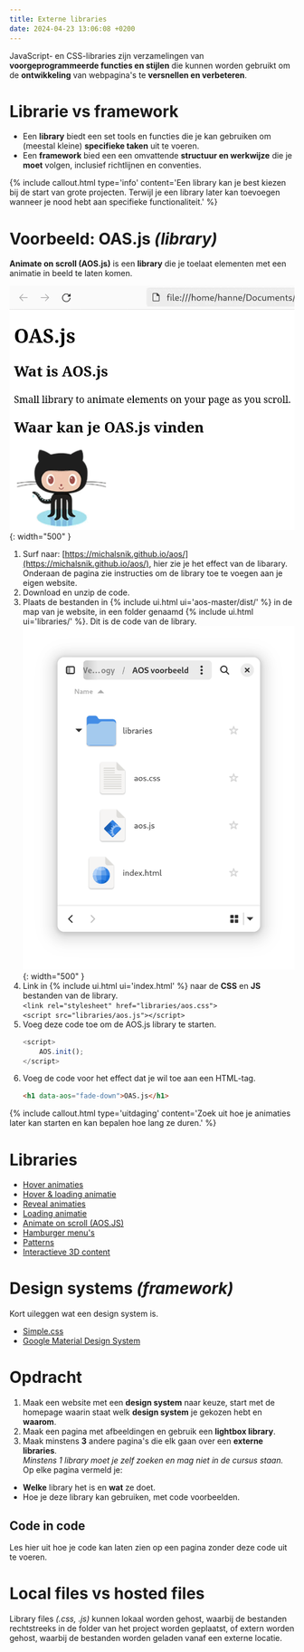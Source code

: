 ```yaml
---
title: Externe libraries
date: 2024-04-23 13:06:08 +0200
---
```


JavaScript- en CSS-libraries zijn verzamelingen van **voorgeprogrammeerde functies en stijlen** die kunnen worden gebruikt om de **ontwikkeling** van webpagina's te **versnellen en verbeteren**.

# Librarie vs framework

- Een **library** biedt een set tools en functies die je kan gebruiken om (meestal kleine) **specifieke taken** uit te voeren.
- Een **framework** bied een een omvattende **structuur en werkwijze** die je **moet** volgen, inclusief richtlijnen en conventies.

{% include callout.html type='info' content='Een library kan je best kiezen bij de start van grote projecten. Terwijl je een library later kan toevoegen wanneer je nood hebt aan specifieke functionaliteit.' %}

# Voorbeeld: OAS.js *(library)*

**Animate on scroll (AOS.js)** is een **library** die je toelaat elementen met een animatie in beeld te laten komen.

![](images/aos-voorbeeld.gif){: width="500" }

1. Surf naar: [https://michalsnik.github.io/aos/](https://michalsnik.github.io/aos/), hier zie je het effect van de libarary.
    Onderaan de pagina zie instructies om de library toe te voegen aan je eigen website.
2. Download en unzip de code.
3. Plaats de bestanden in {% include ui.html ui='aos-master/dist/' %} in de map van je website, in een folder genaamd {% include ui.html ui='libraries/' %}. Dit is de code van de library.
    ![](images/lib-folder.png){: width="500" }
4. Link in {% include ui.html ui='index.html' %} naar de **CSS** en **JS** bestanden van de library.  
    `<link rel="stylesheet" href="libraries/aos.css">`  
    `<script src="libraries/aos.js"></script>`
5. Voeg deze code toe om de AOS.js library te starten.  
    ```javascript
    <script>
        AOS.init();
    </script>
    ```
6. Voeg de code voor het effect dat je wil toe aan een HTML-tag.
    ```html
    <h1 data-aos="fade-down">OAS.js</h1>
    ```

{% include callout.html type='uitdaging' content='Zoek uit hoe je animaties later kan starten en kan bepalen hoe lang ze duren.' %}


# Libraries

- [Hover animaties](http://ianlunn.github.io/Hover/)
- [Hover & loading animatie](https://www.csswand.dev/)
- [Reveal animaties](https://www.minimamente.com/project/magic/)
- [Loading animatie](https://nzbin.github.io/three-dots/)
- [Animate on scroll (AOS.JS)](https://michalsnik.github.io/aos/)
- [Hamburger menu's](https://jonsuh.com/hamburgers/)
- [Patterns](https://bansal.io/)
- [Interactieve 3D content](https://threejs.org/)

# Design systems *(framework)*
Kort uileggen wat een design system is.

- [Simple.css](https://simplecss.org/)
- [Google Material Design System](https://materializecss.com/)

# Opdracht

1. Maak een website met een **design system** naar keuze, start met de homepage waarin staat welk **design system** je gekozen hebt en **waarom**. 
2. Maak een pagina met afbeeldingen en gebruik een **lightbox library**.
3. Maak minstens **3** andere pagina's die elk gaan over een **externe libraries**.  
    *Minstens 1 library moet je zelf zoeken en mag niet in de cursus staan.*
    Op elke pagina vermeld je:
- **Welke** library het is en **wat** ze doet.
- Hoe je deze library kan gebruiken, met code voorbeelden.

## Code in code
Les hier uit hoe je code kan laten zien op een pagina zonder deze code uit te voeren.

# Local files vs hosted files

Library files *(.css, .js)* kunnen lokaal worden gehost, waarbij de bestanden rechtstreeks in de folder van het project worden geplaatst, of extern worden gehost, waarbij de bestanden worden geladen vanaf een externe locatie. 